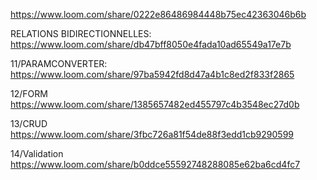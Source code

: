 https://www.loom.com/share/0222e86486984448b75ec42363046b6b

RELATIONS BIDIRECTIONNELLES:
https://www.loom.com/share/db47bff8050e4fada10ad65549a17e7b

11/PARAMCONVERTER:
https://www.loom.com/share/97ba5942fd8d47a4b1c8ed2f833f2865

12/FORM
https://www.loom.com/share/1385657482ed455797c4b3548ec27d0b

13/CRUD
https://www.loom.com/share/3fbc726a81f54de88f3edd1cb9290599

14/Validation
https://www.loom.com/share/b0ddce55592748288085e62ba6cd4fc7